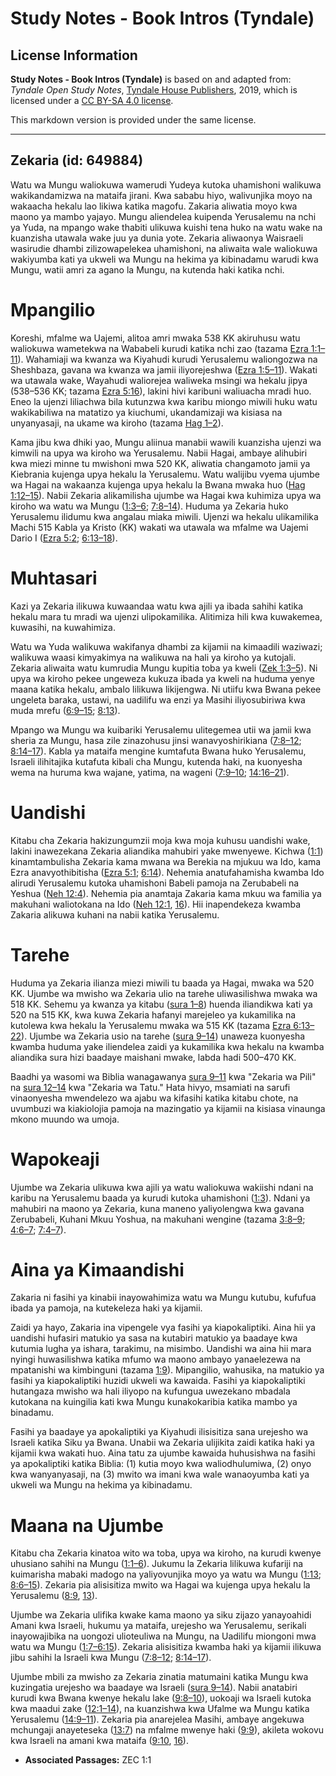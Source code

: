 # Study Notes - Book Intros (Tyndale)

## License Information

**Study Notes - Book Intros (Tyndale)** is based on and adapted from: _Tyndale Open Study Notes_, [Tyndale House Publishers](https://tyndaleopenresources.com/), 2019, which is licensed under a [CC BY-SA 4.0 license](https://creativecommons.org/licenses/by-sa/4.0/legalcode.en).

This markdown version is provided under the same license.



--------------------------------

## Zekaria (id: 649884)

Watu wa Mungu waliokuwa wamerudi Yudeya kutoka uhamishoni walikuwa wakikandamizwa na mataifa jirani. Kwa sababu hiyo, walivunjika moyo na wakaacha hekalu lao likiwa katika magofu. Zakaria aliwatia moyo kwa maono ya mambo yajayo. Mungu aliendelea kuipenda Yerusalemu na nchi ya Yuda, na mpango wake thabiti ulikuwa kuishi tena huko na watu wake na kuanzisha utawala wake juu ya dunia yote. Zekaria aliwaonya Waisraeli wasirudie dhambi zilizowapelekea uhamishoni, na aliwaita wale waliokuwa wakiyumba kati ya ukweli wa Mungu na hekima ya kibinadamu warudi kwa Mungu, watii amri za agano la Mungu, na kutenda haki katika nchi.

Mpangilio
=========

Koreshi, mfalme wa Uajemi, alitoa amri mwaka 538 KK akiruhusu watu waliokuwa wametekwa na Wababeli kurudi katika nchi zao (tazama [Ezra 1:1–11](https://ref.ly/Ezra1:1-Ezra1:11)). Wahamiaji wa kwanza wa Kiyahudi kurudi Yerusalemu waliongozwa na Sheshbaza, gavana wa kwanza wa jamii iliyorejeshwa ([Ezra 1:5–11](https://ref.ly/Ezra1:5-Ezra1:11)). Wakati wa utawala wake, Wayahudi waliorejea waliweka msingi wa hekalu jipya (538–536 KK; tazama [Ezra 5:16](https://ref.ly/Ezra5:16)), lakini hivi karibuni waliuacha mradi huo. Eneo la ujenzi liliachwa bila kutunzwa kwa karibu miongo miwili huku watu wakikabiliwa na matatizo ya kiuchumi, ukandamizaji wa kisiasa na unyanyasaji, na ukame wa kiroho (tazama [Hag 1–2](https://ref.ly/Hag1:1-Hag2:23)).

Kama jibu kwa dhiki yao, Mungu aliinua manabii wawili kuanzisha ujenzi wa kimwili na upya wa kiroho wa Yerusalemu. Nabii Hagai, ambaye alihubiri kwa miezi minne tu mwishoni mwa 520 KK, aliwatia changamoto jamii ya Kiebrania kujenga upya hekalu la Yerusalemu. Watu walijibu vyema ujumbe wa Hagai na wakaanza kujenga upya hekalu la Bwana mwaka huo ([Hag 1:12–15](https://ref.ly/Hag1:12-Hag1:15)). Nabii Zekaria alikamilisha ujumbe wa Hagai kwa kuhimiza upya wa kiroho wa watu wa Mungu ([1:3–6](https://ref.ly/Zech1:3-Zech1:6); [7:8–14](https://ref.ly/Zech7:8-Zech7:14)). Huduma ya Zekaria huko Yerusalemu ilidumu kwa angalau miaka miwili. Ujenzi wa hekalu ulikamilika Machi 515 Kabla ya Kristo (KK) wakati wa utawala wa mfalme wa Uajemi Dario I ([Ezra 5:2](https://ref.ly/Ezra5:2); [6:13–18](https://ref.ly/Ezra6:13-Ezra6:18)).

Muhtasari
=========

Kazi ya Zekaria ilikuwa kuwaandaa watu kwa ajili ya ibada sahihi katika hekalu mara tu mradi wa ujenzi ulipokamilika. Alitimiza hili kwa kuwakemea, kuwasihi, na kuwahimiza.

Watu wa Yuda walikuwa wakifanya dhambi za kijamii na kimaadili waziwazi; walikuwa waasi kimyakimya na walikuwa na hali ya kiroho ya kutojali. Zekaria aliwaita watu kumrudia Mungu kupitia toba ya kweli ([Zek 1:3–5](https://ref.ly/Zech1:3-Zech1:5)). Ni upya wa kiroho pekee ungeweza kukuza ibada ya kweli na huduma yenye maana katika hekalu, ambalo lilikuwa likijengwa. Ni utiifu kwa Bwana pekee ungeleta baraka, ustawi, na uadilifu wa enzi ya Masihi iliyosubiriwa kwa muda mrefu ([6:9–15](https://ref.ly/Zech6:9-Zech6:15); [8:13](https://ref.ly/Zech8:13)).

Mpango wa Mungu wa kuibariki Yerusalemu ulitegemea utii wa jamii kwa sheria za Mungu, hasa zile zinazohusu jinsi wanavyoshirikiana ([7:8–12](https://ref.ly/Zech7:8-Zech7:12); [8:14–17](https://ref.ly/Zech8:14-Zech8:17)). Kabla ya mataifa mengine kumtafuta Bwana huko Yerusalemu, Israeli ilihitajika kutafuta kibali cha Mungu, kutenda haki, na kuonyesha wema na huruma kwa wajane, yatima, na wageni ([7:9–10](https://ref.ly/Zech7:9-Zech7:10); [14:16–21](https://ref.ly/Zech14:16-Zech14:21)).

Uandishi
========

Kitabu cha Zekaria hakizungumzii moja kwa moja kuhusu uandishi wake, lakini inawezekana Zekaria aliandika mahubiri yake mwenyewe. Kichwa ([1:1](https://ref.ly/Zech1:1)) kinamtambulisha Zekaria kama mwana wa Berekia na mjukuu wa Ido, kama Ezra anavyothibitisha ([Ezra 5:1](https://ref.ly/Ezra5:1); [6:14](https://ref.ly/Ezra6:14)). Nehemia anatufahamisha kwamba Ido alirudi Yerusalemu kutoka uhamishoni Babeli pamoja na Zerubabeli na Yeshua ([Neh 12:4](https://ref.ly/Neh12:4)). Nehemia pia anamtaja Zakaria kama mkuu wa familia ya makuhani waliotokana na Ido ([Neh 12:1](https://ref.ly/Neh12:1), [16](https://ref.ly/Neh12:16)). Hii inapendekeza kwamba Zakaria alikuwa kuhani na nabii katika Yerusalemu.

Tarehe
======

Huduma ya Zekaria ilianza miezi miwili tu baada ya Hagai, mwaka wa 520 KK. Ujumbe wa mwisho wa Zekaria ulio na tarehe uliwasilishwa mwaka wa 518 KK. Sehemu ya kwanza ya kitabu ([sura 1–8](https://ref.ly/Zech1:1-Zech8:23)) huenda iliandikwa kati ya 520 na 515 KK, kwa kuwa Zekaria hafanyi marejeleo ya kukamilika na kutolewa kwa hekalu la Yerusalemu mwaka wa 515 KK (tazama [Ezra 6:13–22](https://ref.ly/Ezra6:13-Ezra6:22)). Ujumbe wa Zekaria usio na tarehe ([sura 9–14](https://ref.ly/Zech9:1-Zech14:21)) unaweza kuonyesha kwamba huduma yake iliendelea zaidi ya kukamilika kwa hekalu na kwamba aliandika sura hizi baadaye maishani mwake, labda hadi 500–470 KK.

Baadhi ya wasomi wa Biblia wanagawanya [sura 9–11](https://ref.ly/Zech9:1-Zech11:17) kwa "Zekaria wa Pili" na [sura 12–14](https://ref.ly/Zech12:1-Zech14:21) kwa "Zekaria wa Tatu." Hata hivyo, msamiati na sarufi vinaonyesha mwendelezo wa ajabu wa kifasihi katika kitabu chote, na uvumbuzi wa kiakiolojia pamoja na mazingatio ya kijamii na kisiasa vinaunga mkono muundo wa umoja.

Wapokeaji
=========

Ujumbe wa Zekaria ulikuwa kwa ajili ya watu waliokuwa wakiishi ndani na karibu na Yerusalemu baada ya kurudi kutoka uhamishoni ([1:3](https://ref.ly/Zech1:3)). Ndani ya mahubiri na maono ya Zekaria, kuna maneno yaliyolengwa kwa gavana Zerubabeli, Kuhani Mkuu Yoshua, na makuhani wengine (tazama [3:8–9](https://ref.ly/Zech3:8-Zech3:9); [4:6–7](https://ref.ly/Zech4:6-Zech4:7); [7:4–7](https://ref.ly/Zech7:4-Zech7:7)).

Aina ya Kimaandishi
===================

Zakaria ni fasihi ya kinabii inayowahimiza watu wa Mungu kutubu, kufufua ibada ya pamoja, na kutekeleza haki ya kijamii.

Zaidi ya hayo, Zakaria ina vipengele vya fasihi ya kiapokaliptiki. Aina hii ya uandishi hufasiri matukio ya sasa na kutabiri matukio ya baadaye kwa kutumia lugha ya ishara, tarakimu, na misimbo. Uandishi wa aina hii mara nyingi huwasilishwa katika mfumo wa maono ambayo yanaelezewa na mpatanishi wa kimbinguni (tazama [1:9](https://ref.ly/Zech1:9)). Mipangilio, wahusika, na matukio ya fasihi ya kiapokaliptiki huzidi ukweli wa kawaida. Fasihi ya kiapokaliptiki hutangaza mwisho wa hali iliyopo na kufungua uwezekano mbadala kutokana na kuingilia kati kwa Mungu kunakokaribia katika mambo ya binadamu.

Fasihi ya baadaye ya apokaliptiki ya Kiyahudi ilisisitiza sana urejesho wa Israeli katika Siku ya Bwana. Unabii wa Zekaria ulijikita zaidi katika haki ya kijamii kwa wakati huo. Aina tatu za ujumbe kawaida huhusishwa na fasihi ya apokaliptiki katika Biblia: (1\) kutia moyo kwa waliodhulumiwa, (2\) onyo kwa wanyanyasaji, na (3\) mwito wa imani kwa wale wanaoyumba kati ya ukweli wa Mungu na hekima ya kibinadamu.

Maana na Ujumbe
===============

Kitabu cha Zekaria kinatoa wito wa toba, upya wa kiroho, na kurudi kwenye uhusiano sahihi na Mungu ([1:1–6](https://ref.ly/Zech1:1-Zech1:6)). Jukumu la Zekaria lilikuwa kufariji na kuimarisha mabaki madogo na yaliyovunjika moyo ya watu wa Mungu ([1:13](https://ref.ly/Zech1:13); [8:6–15](https://ref.ly/Zech8:6-Zech8:15)). Zekaria pia alisisitiza mwito wa Hagai wa kujenga upya hekalu la Yerusalemu ([8:9](https://ref.ly/Zech8:9), [13](https://ref.ly/Zech8:13)).

Ujumbe wa Zekaria ulifika kwake kama maono ya siku zijazo yanayoahidi Amani kwa Israeli, hukumu ya mataifa, urejesho wa Yerusalemu, serikali inayowajibika na uongozi ulioteuliwa na Mungu, na Uadilifu miongoni mwa watu wa Mungu ([1:7–6:15](https://ref.ly/Zech1:7-Zech6:15)). Zekaria alisisitiza kwamba haki ya kijamii ilikuwa jibu sahihi la Israeli kwa Mungu ([7:8–12](https://ref.ly/Zech7:8-Zech7:12); [8:14–17](https://ref.ly/Zech8:14-Zech8:17)).

Ujumbe mbili za mwisho za Zekaria zinatia matumaini katika Mungu kwa kuzingatia urejesho wa baadaye wa Israeli ([sura 9–14](https://ref.ly/Zech9:1-Zech14:21)). Nabii anatabiri kurudi kwa Bwana kwenye hekalu lake ([9:8–10](https://ref.ly/Zech9:8-Zech9:10)), uokoaji wa Israeli kutoka kwa maadui zake ([12:1–14](https://ref.ly/Zech12:1-Zech12:14)), na kuanzishwa kwa Ufalme wa Mungu katika Yerusalemu ([14:9–11](https://ref.ly/Zech14:9-Zech14:11)). Zekaria pia anarejelea Masihi, ambaye angekuwa mchungaji anayeteseka ([13:7](https://ref.ly/Zech13:7)) na mfalme mwenye haki ([9:9](https://ref.ly/Zech9:9)), akileta wokovu kwa Israeli na amani kwa mataifa ([9:10](https://ref.ly/Zech9:10), [16](https://ref.ly/Zech9:16)).

* **Associated Passages:** ZEC 1:1

